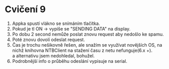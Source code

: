 # Cvičení 9
1. Appka spustí vlákno se snímáním tlačítka.<br>
2. Pokud je tl ON -> vypíše se "SENDING DATA" na display.<br>
3. Po dobu 2 second nemůže poslat znovu request aby nedošlo ke spamu.<br>
4. Poté znovu dovolí odeslat request.<br>
5. Čas je trochu nešikovně řešen, ale snažím se využívat novějších OS, na nichž knihovna NTBClient na stažení času z netu nefunguje(6.x +).<br>
 a alternativu jsem nedohledal, bohužel.
6. Podrobnější info o průběhu odeslání vypisuje na serial.
